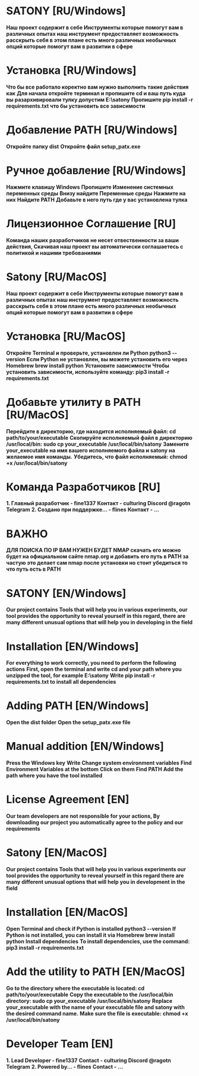# SATONY [RU/Windows]
**Наш проект содержит в себе Инструменты которые помогут вам в различных опытах наш инструмент предоставляет возможность расскрыть себя в этом плане есть много различных необычных опций которые помогут вам в развитии в сфере**
# Установка [RU/Windows]
**Что бы все работало коректно вам нужно выполнить такие действия как**
**Для начала откройте терминал и пропишите cd и ваш путь куда вы разархивировали тулку допустим E:\satony**
**Пропишите pip install -r requirements.txt что бы установить все зависимости**
# Добавление PATH [RU/Windows]
**Откройте папку dist**
**Откройте файл setup_patx.exe**
# Ручное добавление [RU/Windows]
**Нажмите клавишу Windows**
**Пропишите Изменение системных переменных среды**
**Внизу найдите Переменные среды**
**Нажмите на них**
**Найдите PATH**
**Добавьте в него путь где у вас установлена тулка**

# Лицензионное Соглашение [RU]
**Команда наших разработчиков не несет отвественности за ваши действия, Скачивая наш проект вы автоматически соглашаетесь с политикой и нашими требованиями**

# Satony [RU/MacOS]
**Наш проект содержит в себе Инструменты которые помогут вам в различных опытах наш инструмент предоставляет возможность расскрыть себя в этом плане есть много различных необычных опций которые помогут вам в развитии в сфере**
# Установка [RU/MacOS] 
**Откройте Terminal и проверьте, установлен ли Python python3 --version**
**Если Python не установлен, вы можете установить его через Homebrew brew install python**
**Установите зависимости**
**Чтобы установить зависимости, используйте команду: pip3 install -r requirements.txt**
# Добавьте утилиту в PATH [RU/MacOS]
**Перейдите в директорию, где находится исполняемый файл: cd path/to/your/executable**
**Скопируйте исполняемый файл в директорию /usr/local/bin: sudo cp your_executable /usr/local/bin/satony**
**Замените your_executable на имя вашего исполняемого файла и satony на желаемое имя команды.**
**Убедитесь, что файл исполняемый:**
**chmod +x /usr/local/bin/satony**

# Команда Разработчиков [RU]

**1. Главный разработчик - fine1337**
**Контакт - culturing Discord  @ragotn Telegram**
**2. Создано при поддержке... - flines**
**Контакт - ...**

# ВАЖНО
**ДЛЯ ПОИСКА ПО IP ВАМ НУЖЕН БУДЕТ NMAP скачать его можно будет на официальном сайте nmap.org и добавить его путь в PATH за частую это делает сам nmap после установки но стоит убедиться то что путь есть в PATH**

# SATONY [EN/Windows]
**Our project contains Tools that will help you in various experiments, our tool provides the opportunity to reveal yourself in this regard, there are many different unusual options that will help you in developing in the field**
# Installation [EN/Windows]
**For everything to work correctly, you need to perform the following actions**
**First, open the terminal and write cd and your path where you unzipped the tool, for example E:\satony**
**Write pip install -r requirements.txt to install all dependencies**
# Adding PATH [EN/Windows]
**Open the dist folder**
**Open the setup_patx.exe file**
# Manual addition [EN/Windows]
**Press the Windows key**
**Write Change system environment variables**
**Find Environment Variables at the bottom**
**Click on them**
**Find PATH**
**Add the path where you have the tool installed**

# License Agreement [EN]
**Our team developers are not responsible for your actions, By downloading our project you automatically agree to the policy and our requirements**

# Satony [EN/MacOS]
**Our project contains Tools that will help you in various experiments our tool provides the opportunity to reveal yourself in this regard there are many different unusual options that will help you in development in the field**
# Installation [EN/MacOS]
**Open Terminal and check if Python is installed python3 --version**
**If Python is not installed, you can install it via Homebrew brew install python**
**Install dependencies**
**To install dependencies, use the command: pip3 install -r requirements.txt**
# Add the utility to PATH [EN/MacOS]
**Go to the directory where the executable is located: cd path/to/your/executable**
**Copy the executable to the /usr/local/bin directory: sudo cp your_executable /usr/local/bin/satony**
**Replace your_executable with the name of your executable file and satony with the desired command name.**
**Make sure the file is executable:**
**chmod +x /usr/local/bin/satony**

# Developer Team [EN]

**1. Lead Developer - fine1337**
**Contact - culturing Discord @ragotn Telegram**
**2. Powered by... - flines**
**Contact - ...**

